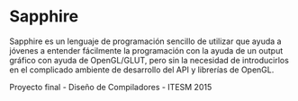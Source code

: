 # Sapphire

Sapphire es un lenguaje de programación sencillo de utilizar que ayuda a jóvenes a entender fácilmente la programación con la ayuda de un output gráfico con ayuda de OpenGL/GLUT, pero sin la necesidad de introducirlos en el complicado ambiente de desarrollo del API y librerías de OpenGL.

Proyecto final - Diseño de Compiladores - ITESM 2015

